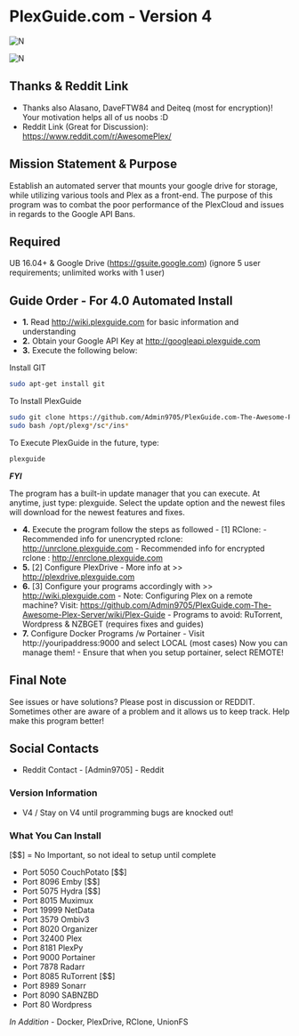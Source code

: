 # PlexGuide.com - Version 4

![N](https://preview.ibb.co/gdXE0m/Snip20171029_22.png)

![N](https://preview.ibb.co/j0Vexb/Snip20171111_4.png)

## Thanks & Reddit Link
- Thanks also Alasano, DaveFTW84 and Deiteq (most for encryption)! Your motivation helps all of us noobs :D
- Reddit Link (Great for Discussion): https://www.reddit.com/r/AwesomePlex/

## Mission Statement & Purpose

Establish an automated server that mounts your google drive for storage, while utilizing various tools and Plex as a front-end.  The purpose of this program was to combat the poor performance of the PlexCloud and issues in regards to the Google API Bans.  

## Required

UB 16.04+ & Google Drive (https://gsuite.google.com) (ignore 5 user requirements; unlimited works with 1 user)

## Guide Order - For 4.0 Automated Install

- **1.** Read http://wiki.plexguide.com for basic information and understanding
- **2.** Obtain your Google API Key at http://googleapi.plexguide.com
- **3.** Execute the following below:

Install GIT
```sh
sudo apt-get install git
```

To Install PlexGuide
```sh
sudo git clone https://github.com/Admin9705/PlexGuide.com-The-Awesome-Plex-Server.git /opt/plexguide
sudo bash /opt/plexg*/sc*/ins*
```

To Execute PlexGuide in the future, type:
```sh
plexguide
```

***FYI***

The program has a built-in update manager that you can execute.  At anytime, just type: plexguide.  Select the update option and the newest files will download for the newest features and fixes.

- **4.** Execute the program follow the steps as followed
        - [1] RClone:
           - Recommended info for unencrypted rclone: http://unrclone.plexguide.com 
           - Recommended info for encrypted rclone  : http://enrclone.plexguide.com
- **5.** [2] Configure PlexDrive - More info at >> http://plexdrive.plexguide.com          
- **6.** [3] Configure your programs accordingly with >> http://wiki.plexguide.com
          - Note: Configuring Plex on a remote machine? Visit: https://github.com/Admin9705/PlexGuide.com-The-Awesome-Plex-Server/wiki/Plex-Guide
          - Programs to avoid: RuTorrent, Wordpress & NZBGET (requires fixes and guides) 
- **7.** Configure Docker Programs /w Portainer - Visit http://youripaddress:9000 and select LOCAL (most cases) Now you can manage them!
          - Ensure that when you setup portainer, select REMOTE!
          
## Final Note

See issues or have solutions? Please post in discussion or REDDIT.  Sometimes other are aware of a problem and it allows us to keep track.  Help make this program better!

## Social Contacts

- Reddit Contact  - [Admin9705] - Reddit

### Version Information
- V4 / Stay on V4 until programming bugs are knocked out!

### What You Can Install
[$$] = No Important, so not ideal to setup until complete

- Port 5050   CouchPotato [$$]
- Port 8096   Emby [$$]
- Port 5075   Hydra [$$]
- Port 8015   Muximux
- Port 19999  NetData
- Port 3579   Ombiv3
- Port 8020   Organizer
- Port 32400  Plex
- Port 8181   PlexPy
- Port 9000   Portainer
- Port 7878   Radarr
- Port 8085   RuTorrent [$$]
- Port 8989   Sonarr
- Port 8090   SABNZBD
- Port 80     Wordpress

*In Addition* - Docker, PlexDrive, RClone, UnionFS
